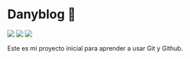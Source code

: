 # Danyblog 👻
![](https://img.shields.io/github/last-commit/gojideth/hyperblog?style=for-the-badge) 
![](https://img.shields.io/github/contributors/gojideth/danyblog?style=for-the-badge)
![](https://img.shields.io/github/languages/code-size/gojideth/danyblog?style=for-the-badge)


Este es mi proyecto inicial para aprender a usar Git y Github. 
